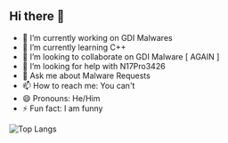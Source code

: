## Hi there 👋

- 🔭 I’m currently working on GDI Malwares
- 🌱 I’m currently learning C++
- 👯 I’m looking to collaborate on GDI Malware [ AGAIN ]
- 🤔 I’m looking for help with N17Pro3426
- 💬 Ask me about Malware Requests
- 📫 How to reach me: You can't
- 😄 Pronouns: He/Him
- ⚡ Fun fact: I am funny

![Top Langs](https://github-readme-stats.vercel.app/api/top-langs/?username=MrMarlon2210-png&layout=compact&langs_count=10&hide=html,css)
